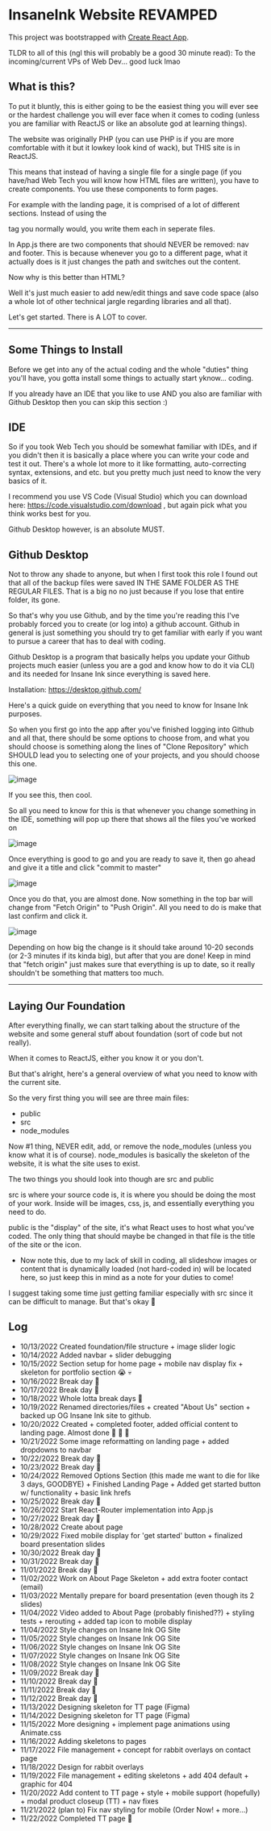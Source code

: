 # InsaneInk Website REVAMPED

This project was bootstrapped with [Create React App](https://github.com/facebook/create-react-app).

TLDR to all of this (ngl this will probably be a good 30 minute read): To the incoming/current VPs of Web Dev... good luck lmao

## What is this?

To put it bluntly, this is either going to be the easiest thing you will ever see or the hardest challenge you will ever face when it comes to coding (unless you are familiar with ReactJS or like an absolute god at learning things).

The website was originally PHP (you can use PHP is if you are more comfortable with it but it lowkey look kind of wack), but THIS site is in ReactJS.

This means that instead of having a single file for a single page (if you have/had Web Tech you will know how HTML files are written), you have to create components.
You use these components to form pages.

For example with the landing page, it is comprised of a lot of different sections. Instead of using the <section> tag you normally would, you write them each in seperate files. 

In App.js there are two components that should NEVER be removed: nav and footer. This is because whenever you go to a different page, what it actually does is it just changes the path and switches out the content. 

Now why is this better than HTML?

Well it's just much easier to add new/edit things and save code space (also a whole lot of other technical jargle regarding libraries and all that).

Let's get started. There is A LOT to cover.

-----------------------------------------------------------------------------------------------------------------------------

## Some Things to Install

Before we get into any of the actual coding and the whole "duties" thing you'll have, you gotta install some things to actually start yknow... coding. 

If you already have an IDE that you like to use AND you also are familiar with Github Desktop then you can skip this section :)

## IDE

So if you took Web Tech you should be somewhat familiar with IDEs, and if you didn't then it is basically a place where you can write your code and test it out. 
There's a whole lot more to it like formatting, auto-correcting syntax, extensions, and etc. but you pretty much just need to know the very basics of it. 

I recommend you use VS Code (Visual Studio) which you can download here: https://code.visualstudio.com/download , but again pick what you think works best for you.

Github Desktop however, is an absolute MUST. 

## Github Desktop

Not to throw any shade to anyone, but when I first took this role I found out that all of the backup files were saved IN THE SAME FOLDER AS THE REGULAR FILES. That is a big no no just because if you lose that entire folder, its gone. 

So that's why you use Github, and by the time you're reading this I've probably forced you to create (or log into) a github account. Github in general is just something you should try to get familiar with early if you want to pursue a career that has to deal with coding. 

Github Desktop is a program that basically helps you update your Github projects much easier (unless you are a god and know how to do it via CLI) and its needed for Insane Ink since everything is saved here.

Installation: https://desktop.github.com/

Here's a quick guide on everything that you need to know for Insane Ink purposes. 

So when you first go into the app after you've finished logging into Github and all that, there should be some options to choose from, and what you should choose is something along the lines of "Clone Repository" which SHOULD lead you to selecting one of your projects, and you should choose this one.

![image](https://user-images.githubusercontent.com/90130887/203904181-f342cf55-3168-44a9-bab0-a119e75bfc40.png)

If you see this, then cool. 

So all you need to know for this is that whenever you change something in the IDE, something will pop up there that shows all the files you've worked on

![image](https://user-images.githubusercontent.com/90130887/203904339-4c9a8332-3d2b-4294-b205-cca01731ca8d.png)

Once everything is good to go and you are ready to save it, then go ahead and give it a title and click "commit to master"  

![image](https://user-images.githubusercontent.com/90130887/203904454-e1630ae5-49b3-4f98-8b91-cfd1a3607185.png)

Once you do that, you are almost done. Now something in the top bar will change from "Fetch Origin" to "Push Origin". All you need to do is make that last confirm and click it. 

![image](https://user-images.githubusercontent.com/90130887/203904594-cd75bbba-98ce-49d4-ada1-b86a4bce2267.png)

Depending on how big the change is it should take around 10-20 seconds (or 2-3 minutes if its kinda big), but after that you are done!
Keep in mind that "fetch origin" just makes sure that everything is up to date, so it really shouldn't be something that matters too much.

-----------------------------------------------------------------------------------------------------------------------------

## Laying Our Foundation
  
After everything finally, we can start talking about the structure of the website and some general stuff about foundation (sort of code but not really).

When it comes to ReactJS, either you know it or you don't.

But that's alright, here's a general overview of what you need to know with the current site.

So the very first thing you will see are three main files:
- public
- src
- node_modules

Now #1 thing, NEVER edit, add, or remove the node_modules (unless you know what it is of course).
node_modules is basically the skeleton of the website, it is what the site uses to exist.

The two things you should look into though are src and public

src is where your source code is, it is where you should be doing the most of your work. Inside will be images, css, js, and essentially everything you need to do.

public is the "display" of the site, it's what React uses to host what you've coded. The only thing that should maybe be changed in that file is the title of the site or the icon.
- Now note this, due to my lack of skill in coding, all slideshow images or content that is dynamically loaded (not hard-coded in) will be located here, so just keep this in mind as a note for your duties to come!

I suggest taking some time just getting familiar especially with src since it can be difficult to manage. But that's okay :tada:

## Log
- 10/13/2022 Created foundation/file structure + image slider logic
- 10/14/2022 Added navbar + slider debugging
- 10/15/2022 Section setup for home page + mobile nav display fix + skeleton for portfolio section :sob: :skull:
- 10/16/2022 Break day :bust_in_silhouette:
- 10/17/2022 Break day :bust_in_silhouette:
- 10/18/2022 Whole lotta break days :bust_in_silhouette:
- 10/19/2022 Renamed directories/files + created "About Us" section + backed up OG Insane Ink site to github.
- 10/20/2022 Created + completed footer, added official content to landing page. Almost done :tada: :tada: :tada:
- 10/21/2022 Some image reformatting on landing page + added dropdowns to navbar
- 10/22/2022 Break day :bust_in_silhouette:
- 10/23/2022 Break day :bust_in_silhouette:
- 10/24/2022 Removed Options Section (this made me want to die for like 3 days, GOODBYE) + Finished Landing Page + Added get started button w/ functionality + basic link hrefs
- 10/25/2022 Break day :bust_in_silhouette:
- 10/26/2022 Start React-Router implementation into App.js
- 10/27/2022 Break day :bust_in_silhouette:
- 10/28/2022 Create about page
- 10/29/2022 Fixed mobile display for 'get started' button + finalized board presentation slides
- 10/30/2022 Break day :bust_in_silhouette:
- 10/31/2022 Break day :bust_in_silhouette:
- 11/01/2022 Break day :bust_in_silhouette:
- 11/02/2022 Work on About Page Skeleton + add extra footer contact (email)
- 11/03/2022 Mentally prepare for board presentation (even though its 2 slides)
- 11/04/2022 Video added to About Page (probably finished??) + styling tests + rerouting + added tap icon to mobile display
- 11/04/2022 Style changes on Insane Ink OG Site
- 11/05/2022 Style changes on Insane Ink OG Site
- 11/06/2022 Style changes on Insane Ink OG Site
- 11/07/2022 Style changes on Insane Ink OG Site
- 11/08/2022 Style changes on Insane Ink OG Site
- 11/09/2022 Break day :bust_in_silhouette:
- 11/10/2022 Break day :bust_in_silhouette:
- 11/11/2022 Break day :bust_in_silhouette:
- 11/12/2022 Break day :bust_in_silhouette:
- 11/13/2022 Designing skeleton for TT page (Figma)
- 11/14/2022 Designing skeleton for TT page (Figma)
- 11/15/2022 More designing + implement page animations using Animate.css
- 11/16/2022 Adding skeletons to pages
- 11/17/2022 File management + concept for rabbit overlays on contact page
- 11/18/2022 Design for rabbit overlays
- 11/19/2022 File management + editing skeletons + add 404 default + graphic for 404
- 11/20/2022 Add content to TT page + style + mobile support (hopefully) + modal product closeup (TT) + nav fixes
- 11/21/2022 (plan to) Fix nav styling for mobile (Order Now! + more...)
- 11/22/2022 Completed TT page :tada:
